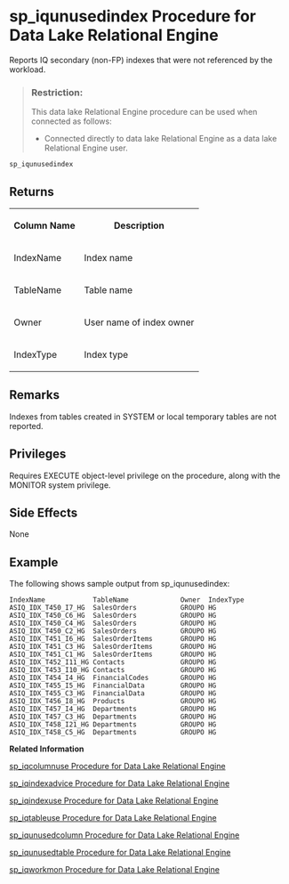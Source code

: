 <!-- loioa5bc6ce984f21015a5b1fbca46ba89ce -->

# sp\_iqunusedindex Procedure for Data Lake Relational Engine

Reports IQ secondary \(non-FP\) indexes that were not referenced by the workload.



> ### Restriction:  
> This data lake Relational Engine procedure can be used when connected as follows:
> 
> -   Connected directly to data lake Relational Engine as a data lake Relational Engine user.



```
sp_iqunusedindex 
```



<a name="loioa5bc6ce984f21015a5b1fbca46ba89ce__section_mhb_l4m_nbb"/>

## Returns


<table>
<tr>
<th valign="top">

Column Name



</th>
<th valign="top">

Description



</th>
</tr>
<tr>
<td valign="top">

IndexName



</td>
<td valign="top">

Index name



</td>
</tr>
<tr>
<td valign="top">

TableName



</td>
<td valign="top">

Table name



</td>
</tr>
<tr>
<td valign="top">

Owner



</td>
<td valign="top">

User name of index owner



</td>
</tr>
<tr>
<td valign="top">

IndexType



</td>
<td valign="top">

Index type



</td>
</tr>
</table>



<a name="loioa5bc6ce984f21015a5b1fbca46ba89ce__iq_refbb_1827"/>

## Remarks

Indexes from tables created in SYSTEM or local temporary tables are not reported.



<a name="loioa5bc6ce984f21015a5b1fbca46ba89ce__iq_refbb_1826"/>

## Privileges

Requires EXECUTE object-level privilege on the procedure, along with the MONITOR system privilege.



## Side Effects

None



<a name="loioa5bc6ce984f21015a5b1fbca46ba89ce__iq_refbb_1829"/>

## Example

The following shows sample output from sp\_iqunusedindex:

```
IndexName            TableName             Owner  IndexType ASIQ_IDX_T450_I7_HG  SalesOrders           GROUPO HG 
ASIQ_IDX_T450_C6_HG  SalesOrders           GROUPO HG ASIQ_IDX_T450_C4_HG  SalesOrders           GROUPO HG 
ASIQ_IDX_T450_C2_HG  SalesOrders           GROUPO HG ASIQ_IDX_T451_I6_HG  SalesOrderItems       GROUPO HG 
ASIQ_IDX_T451_C3_HG  SalesOrderItems       GROUPO HG ASIQ_IDX_T451_C1_HG  SalesOrderItems       GROUPO HG 
ASIQ_IDX_T452_I11_HG Contacts              GROUPO HG ASIQ_IDX_T453_I10_HG Contacts              GROUPO HG 
ASIQ_IDX_T454_I4_HG  FinancialCodes        GROUPO HG ASIQ_IDX_T455_I5_HG  FinancialData         GROUPO HG 
ASIQ_IDX_T455_C3_HG  FinancialData         GROUPO HG ASIQ_IDX_T456_I8_HG  Products              GROUPO HG 
ASIQ_IDX_T457_I4_HG  Departments           GROUPO HG ASIQ_IDX_T457_C3_HG  Departments           GROUPO HG 
ASIQ_IDX_T458_I21_HG Departments           GROUPO HG ASIQ_IDX_T458_C5_HG  Departments           GROUPO HG
```

**Related Information**  


[sp\_iqcolumnuse Procedure for Data Lake Relational Engine](sp-iqcolumnuse-procedure-for-data-lake-relational-engine-a59fb88.md "Reports detailed usage information for columns accessed by the workload.")

[sp\_iqindexadvice Procedure for Data Lake Relational Engine](sp-iqindexadvice-procedure-for-data-lake-relational-engine-a5ab8bc.md "Displays stored index advice messages. Optionally clears advice storage.")

[sp\_iqindexuse Procedure for Data Lake Relational Engine](sp-iqindexuse-procedure-for-data-lake-relational-engine-a5ae206.md "Reports detailed usage information for secondary (non-FP) indexes accessed by the workload.")

[sp\_iqtableuse Procedure for Data Lake Relational Engine](sp-iqtableuse-procedure-for-data-lake-relational-engine-a5bae03.md "Reports detailed usage information for tables accessed by the workload.")

[sp\_iqunusedcolumn Procedure for Data Lake Relational Engine](sp-iqunusedcolumn-procedure-for-data-lake-relational-engine-a5bbef3.md "Reports IQ columns that were not referenced by the workload.")

[sp\_iqunusedtable Procedure for Data Lake Relational Engine](sp-iqunusedtable-procedure-for-data-lake-relational-engine-a5bced3.md "Reports IQ tables that were not referenced by the workload.")

[sp\_iqworkmon Procedure for Data Lake Relational Engine](sp-iqworkmon-procedure-for-data-lake-relational-engine-a5c13d2.md "Controls collection of workload monitor usage information, and reports monitoring collection status. sp_iqworkmon collects information only for queries (SQL statements containing a FROM clause). You cannot use sp_iqworkmon for INSERT or LOAD statements.")


